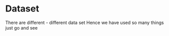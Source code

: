 # Dataset
There are  different - different data set 
Hence we have used so many things just go and see
